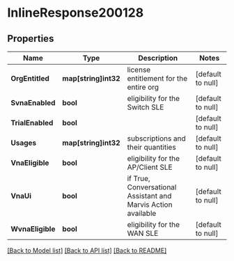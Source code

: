 # InlineResponse200128

## Properties
Name | Type | Description | Notes
------------ | ------------- | ------------- | -------------
**OrgEntitled** | **map[string]int32** | license entitlement for the entire org | [default to null]
**SvnaEnabled** | **bool** | eligibility for the Switch SLE | [default to null]
**TrialEnabled** | **bool** |  | [default to null]
**Usages** | **map[string]int32** | subscriptions and their quantities | [default to null]
**VnaEligible** | **bool** | eligibility for the AP/Client SLE | [default to null]
**VnaUi** | **bool** | if True, Conversational Assistant and Marvis Action available | [default to null]
**WvnaEligible** | **bool** | eligibility for the WAN SLE | [default to null]

[[Back to Model list]](../README.md#documentation-for-models) [[Back to API list]](../README.md#documentation-for-api-endpoints) [[Back to README]](../README.md)

